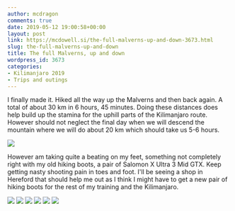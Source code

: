 ```yaml
---
author: mcdragon
comments: true
date: 2019-05-12 19:00:58+00:00
layout: post
link: https://mcdowell.si/the-full-malverns-up-and-down-3673.html
slug: the-full-malverns-up-and-down
title: The full Malverns, up and down
wordpress_id: 3673
categories:
- Kilimanjaro 2019
- Trips and outings
---
```


I finally made it. Hiked all the way up the Malverns and then back again. A total of about 30 km in 6 hours, 45 minutes. Doing these distances does help build up the stamina for the uphill parts of the Kilimanjaro route. However should not neglect the final day when we will descend the mountain where we will do about 20 km which should take us 5-6 hours.

![](https://img.mcdowell.si/2019/03/martin-kili.ai_.svg_.png)

However am taking quite a beating on my feet, something not completely right with my old hiking boots, a pair of Salomon X Ultra 3 Mid GTX. Keep getting nasty shooting pain in toes and foot. I'll be seeing a shop in Hereford that should help me out as I think I might have to get a new pair of hiking boots for the rest of my training and the Kilimanjaro.


![](https://img.mcdowell.si/2019/05/2019-05-12-12.26.51-1024x576.jpg)
![](https://img.mcdowell.si/2019/05/2019-05-12-12.48.48-1024x576.jpg)
![](https://img.mcdowell.si/2019/05/2019-05-12-12.49.01-1-1024x576.jpg)
![](https://img.mcdowell.si/2019/05/2019-05-12-15.01.23-1024x576.jpg)
![](https://img.mcdowell.si/2019/05/2019-05-12-15.51.37-1024x576.jpg)
![](https://img.mcdowell.si/2019/05/2019-05-12-16.33.54-1-1024x576.jpg)


